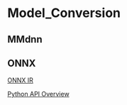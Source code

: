 # Model_Conversion

## MMdnn

## ONNX

[ONNX IR](https://github.com/onnx/onnx/blob/master/docs/IR.md)

[Python API Overview](https://github.com/onnx/onnx/blob/master/docs/PythonAPIOverview.md)
